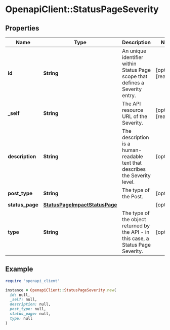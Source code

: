 # OpenapiClient::StatusPageSeverity

## Properties

| Name | Type | Description | Notes |
| ---- | ---- | ----------- | ----- |
| **id** | **String** | An unique identifier within Status Page scope that defines a Severity entry. | [optional][readonly] |
| **_self** | **String** | The API resource URL of the Severity. | [optional][readonly] |
| **description** | **String** | The description is a human-readable text that describes the Severity level. | [optional] |
| **post_type** | **String** | The type of the Post. | [optional] |
| **status_page** | [**StatusPageImpactStatusPage**](StatusPageImpactStatusPage.md) |  | [optional] |
| **type** | **String** | The type of the object returned by the API - in this case, a Status Page Severity. | [optional] |

## Example

```ruby
require 'openapi_client'

instance = OpenapiClient::StatusPageSeverity.new(
  id: null,
  _self: null,
  description: null,
  post_type: null,
  status_page: null,
  type: null
)
```

